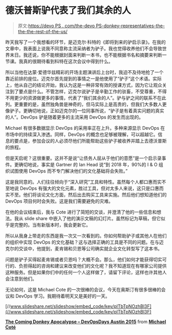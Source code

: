 # 德沃普斯驴代表了我们其余的人

> 原文:[https://devo PS . com/the-devo PS-donkey-representatives-the-the-the-rest-of-the-us/](https://devops.com/the-devops-donkey-represents-the-rest-of-us/)

昨天我写了一个我想看的环节，是迈克尔·科特的《即将到来的驴启示录》。在我的文章中，我表面上说我不同意称主流采纳者为驴子。我也觉得收养他们不会导致世界末日。我还说，你不能根据封面来判断一本书，也不能根据书名和摘要来判断一节课。我真的很期待看到科特在这次会议中得到什么。

所以当他在达蒙·爱德华兹精彩的开场主题演讲后上台时，我迫不及待地抢了一个靠近前排的座位。迈克尔首先提到的事情之一是他使用了“驴子”这个术语。实际上，他从自己的结论开始，我认为这是一种非常有效的授课方式，因为它让观众关注到了要点是什么。不管怎样，迈克尔说驴子是辛勤工作的驮畜，不受尊重，不得不用更少的资源做更多的事情，代表了“我们其余的人”。驴与驴之间的联系不在此列。更重要的是，虽然独角兽是神奇的，但马实际上是高贵的，但我们大多数人更像驴子。更确切地说，正如迈克尔的一位同事所说，“驴子是有着真实问题的真实的人”。DevOps 驴是随着更多的主流采用 DevOps 的发生而出现的。

Michael 有很多数据显示 DevOps 的采用率正在上升。多种来源显示 DevOps 在市场中的持续深入渗透。同样，DevOps 的概念也足够被理解，可以超越它。信息的要点是，参加会议的人必须尽他们所能帮助这些驴子被收养并踏上去德沃普斯的旅程。

但是天启呢？这很重要。这并不是说“让债务人屈从于他们的意愿”是一个启示录事件。更确切地说，事实是 Gartner 的 Ian Head 说“到 2018 年，90%的 I & O 组织试图使用 DevOps 而不专门解决他们的文化基础将会失败。”

这是我同意的。人们往往倾向于“深入研究”工具和特性。虽然每个人都口惠而实不至地说 DevOps 有强大的文化元素，胜过工具，但对太多人来说，这只是口惠而实不至。他们将谈论文化方面，然后出去购买工具来实施。然后他们想知道他们的 DevOps 项目何时会失败。这是我们需要避免的灾难。

在他的会议结束后，我与 Cote 进行了简短的交谈，并澄清了他的一些信息和想法。我从 slide share 中嵌入了他的演示文稿的幻灯片。虽然标记为草稿，但它似乎是完整的。当有新版本时，我会更新它。

所以从我身上带走的东西是我一次又一次看到的。你如何帮助驴子或其他人在他们的组织中实现 DevOps 的文化基础？这与选择正确的工具是不同的问题。在与迈克尔的交谈中，他提到，麦肯锡和贝恩等公司确实就企业文化转型写了这本书。

问题是驴子买得起麦肯锡或者贝恩吗？大概不会。那么，他们如何才能获得切实可行的、负担得起的咨询和建议来改变他们的文化呢？我不知道现在有哪家公司提供这种服务。但是如果你们中的任何一个人这样做了，请留下评论，这样也许其他人会注意到他们。

无论如何，这是 Michael Cote 的一次很棒的会议，今天在奥斯汀有很多很棒的会议和 DevOps 学习。我期待着明天又是美好的一天。

[//www.slideshare.net/slideshow/embed_code/key/plTbTpNOzhBl3F](//www.slideshare.net/slideshow/embed_code/key/plTbTpNOzhBl3F)

**[The Coming Donkey Apocalypse – DevOpsDays Austin 2015](//www.slideshare.net/cote/the-coming-donkey-apocalypse-devopsdays-austin-2015 "The Coming Donkey Apocalypse - DevOpsDays Austin 2015")** from **[Michael Coté](//www.slideshare.net/cote)**
